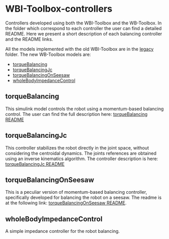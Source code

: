 # WBI-Toolbox-controllers
Controllers developed using both the WBI-Toolbox and the WB-Toolbox.
In the folder which correspond to each controller the user can find a detailed README. Here we present a short 
description of each balancing controller and the README links.

All the models implemented with the old WBI-Toolbox are in the [legacy](https://github.com/robotology-playground/WBI-Toolbox-controllers/tree/torqueBalancingJointControl/controllers/legacy) folder. The
new WB-Toolbox models are:

- [torqueBalancing](#torquebalancing)
- [torqueBalancingJc](#torquebalancingjc)
- [torqueBalancingOnSeesaw](#torquebalancingonseesaw)
- [wholeBodyImpedanceControl](#wholebodyimpedancecontrol)

## torqueBalancing
This simulink model controls the robot using a momentum-based balancing control.
The user can find the full description here: [torqueBalancing README](https://github.com/robotology-playground/WBI-Toolbox-controllers/tree/torqueBalancingJointControl/controllers/torqueBalancing/README.md)

## torqueBalancingJc
This controller stabilizes the robot directly in the joint space, without considering the centroidal dynamics. 
The joints references are obtained using an inverse kinematics algorithm. The controller description is here: [torqueBalancingJc README](https://github.com/robotology-playground/WBI-Toolbox-controllers/tree/torqueBalancingJointControl/controllers/torqueBalancingJc/README.md)

## torqueBalancingOnSeesaw
This is a peculiar version of momentum-based balancing controller, specifically developed for balancing the robot on a seesaw. The readme is at the following link: [torqueBalancingOnSeesaw README](https://github.com/robotology-playground/WBI-Toolbox-controllers/tree/torqueBalancingJointControl/controllers/torqueBalancingOnSeesaw/README.md).

## wholeBodyImpedanceControl
A simple impedance controller for the robot balancing. 